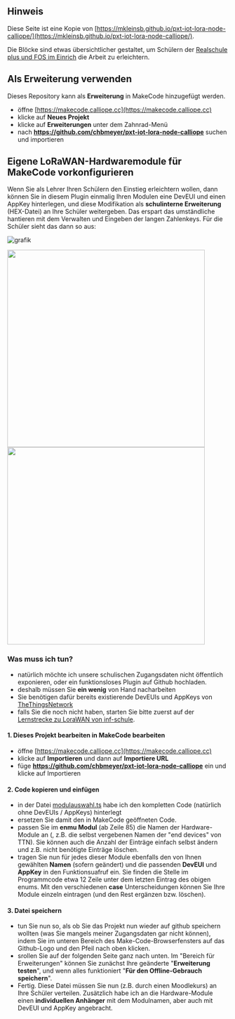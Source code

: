 ## Hinweis
Diese Seite ist eine Kopie von [https://mkleinsb.github.io/pxt-iot-lora-node-calliope/](https://mkleinsb.github.io/pxt-iot-lora-node-calliope/).

Die Blöcke sind etwas übersichtlicher gestaltet, um Schülern der [Realschule plus und FOS im Einrich](https://rs-einrich.de) die Arbeit zu erleichtern.

## Als Erweiterung verwenden
Dieses Repository kann als **Erweiterung** in MakeCode hinzugefügt werden.

* öffne [https://makecode.calliope.cc](https://makecode.calliope.cc)
* klicke auf **Neues Projekt**
* klicke auf **Erweiterungen** unter dem Zahnrad-Menü
* nach **https://github.com/chbmeyer/pxt-iot-lora-node-calliope** suchen und importieren

## Eigene LoRaWAN-Hardwaremodule für MakeCode vorkonfigurieren
Wenn Sie als Lehrer Ihren Schülern den Einstieg erleichtern wollen, dann können Sie in diesem Plugin einmalig Ihren Modulen eine DevEUI und einen AppKey hinterlegen, und diese Modifikation als **schulinterne Erweiterung** (HEX-Datei) an Ihre Schüler weitergeben. Das erspart das umständliche hantieren mit dem Verwalten und Eingeben der langen Zahlenkeys.
Für die Schüler sieht das dann so aus:

![grafik](https://github.com/user-attachments/assets/5b49d557-e684-4e1d-8849-8395314480eb)

<img src="https://github.com/user-attachments/assets/bc0ecb29-0420-4e97-8203-ec962032572a" width="450" />
<img src="https://github.com/user-attachments/assets/96ad02a0-c114-4c09-8d19-4ab954eaa108" width="450" />

### Was muss ich tun?
* natürlich möchte ich unsere schulischen Zugangsdaten nicht öffentlich exponieren, oder ein funktionsloses Plugin auf Github hochladen.
* deshalb müssen Sie **ein wenig** von Hand nacharbeiten
* Sie benötigen dafür bereits existierende DevEUIs und AppKeys von [TheThingsNetwork](https://eu1.cloud.thethings.network/console)
* falls Sie die noch nicht haben, starten Sie bitte zuerst auf der [Lernstrecke zu LoraWAN von inf-schule](https://dev.inf-schule.de/informatiksysteme/calliope/IoT/lorawan/lernstrecke).

#### 1. Dieses Projekt bearbeiten in MakeCode bearbeiten
* öffne [https://makecode.calliope.cc](https://makecode.calliope.cc)
* klicke auf **Importieren** und dann auf **Importiere URL**
* füge **https://github.com/chbmeyer/pxt-iot-lora-node-calliope** ein und klicke auf Importieren

#### 2. Code kopieren und einfügen
* in der Datei [modulauswahl.ts](https://github.com/chbmeyer/pxt-iot-lora-node-calliope/blob/master/modulauswahl.ts) habe ich den kompletten Code (natürlich ohne DevEUIs / AppKeys) hinterlegt
* ersetzen Sie damit den in MakeCode geöffneten Code.
* passen Sie im **enmu Modul** (ab Zeile 85) die Namen der Hardware-Module an (, z.B. die selbst vergebenen Namen der "end devices" von TTN). Sie können auch die Anzahl der Einträge einfach selbst ändern und z.B. nicht benötigte Einträge löschen.
* tragen Sie nun für jedes dieser Module ebenfalls den von Ihnen gewählten **Namen** (sofern geändert) und die passenden **DevEUI** und **AppKey** in den Funktionsuafruf ein. Sie finden die Stelle im Programmcode etwa 12 Zeile unter dem letzten Eintrag des obigen enums. Mit den verschiedenen **case** Unterscheidungen können Sie Ihre Module einzeln eintragen (und den Rest ergänzen bzw. löschen).

#### 3. Datei speichern
* tun Sie nun so, als ob Sie das Projekt nun wieder auf github speichern wollten (was Sie mangels meiner Zugangsdaten gar nicht können), indem Sie im unteren Bereich des Make-Code-Browserfensters auf das Github-Logo und den Pfeil nach oben klicken.
* srollen Sie auf der folgenden Seite ganz nach unten. Im "Bereich für Erweiterungen" können Sie zunächst Ihre geänderte "**Erweiterung testen**", und wenn alles funktioniert "**Für den Offline-Gebrauch speichern**".
* Fertig. Diese Datei müssen Sie nun (z.B. durch einen Moodlekurs) an Ihre Schüler verteilen. Zusätzlich habe ich an die Hardware-Module einen **individuellen Anhänger** mit dem Modulnamen, aber auch mit DevEUI und AppKey angebracht.
